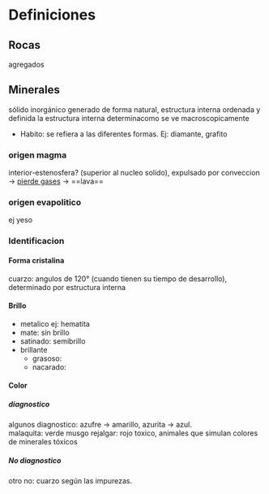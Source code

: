 # Definiciones

## Rocas
agregados

## Minerales
sólido inorgánico generado de forma natural, estructura interna ordenada y definida
la estructura interna determinacomo se ve macroscopicamente
- Habito: se refiera a las diferentes formas. Ej: diamante, grafito
### origen magma
interior-estenosfera? (superior al nucleo solido), expulsado por conveccion -> 
<u>pierde gases</u> -> ==lava==
### origen evapolitico
ej yeso
### Identificacion
#### Forma cristalina
cuarzo: angulos de 120° (cuando tienen su tiempo de desarrollo), determinado por estructura interna
#### Brillo
- metalico ej: hematita
- mate: sin brillo
- satinado: semibrillo
- brillante
	- grasoso: 
	- nacarado:
#### Color
##### diagnostico
algunos diagnostico: azufre -> amarillo, azurita -> azul.  
malaquita: verde musgo
rejalgar: rojo toxico, animales que simulan colores de minerales tóxicos
##### No diagnostico
otro no: cuarzo según las impurezas.





